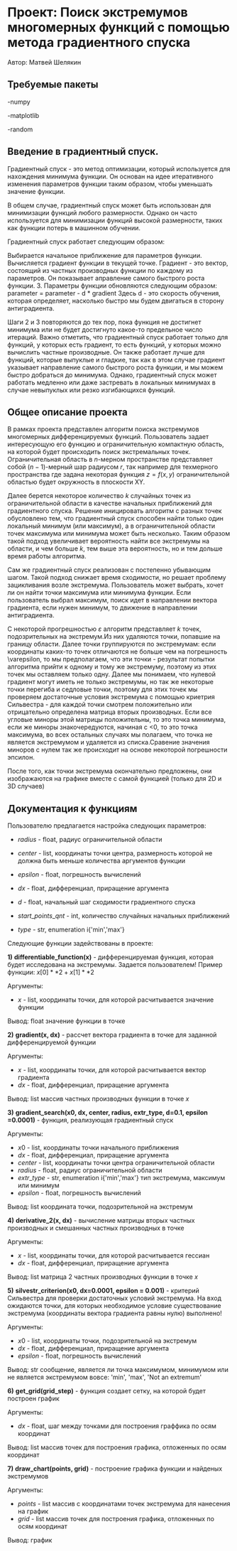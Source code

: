 # Проект: Поиск экстремумов многомерных функций с помощью метода градиентного спуска

Автор: Матвей Шелякин 

## Требуемые пакеты

-numpy

-matplotlib

-random

## Введение в градиентный спуск.

Градиентный спуск - это метод оптимизации, который используется для нахождения минимума функции. Он основан на идее итеративного изменения параметров функции таким образом, чтобы уменьшать значение функции.

В общем случае, градиентный спуск может быть использован для минимизации функций любого размерности. Однако он часто используется для минимизации функций высокой размерности, таких как функции потерь в машинном обучении.

Градиентный спуск работает следующим образом:

Выбирается начальное приближение для параметров функции.
Вычисляется градиент функции в текущей точке. Градиент - это вектор, состоящий из частных производных функции по каждому из параметров. Он показывает аправление самого быстрого роста функции.
3. Параметры функции обновляются следующим образом:
parameter = parameter - d * gradient
Здесь d - это скорость обучения, которая определяет, насколько быстро мы будем двигаться в сторону антиградиента.

Шаги 2 и 3 повторяются до тех пор, пока функция не достигнет минимума или не будет достигнуто какое-то предельное число итераций.
Важно отметить, что градиентный спуск работает только для функций, у которых есть градиент, то есть функций, у которых можно вычислить частные производные. Он также работает лучше для функций, которые выпуклые и гладкие, так как в этом случае градиент указывает направление самого быстрого роста функции, и мы можем быстро добраться до минимума. Однако, градиентный спуск может работать медленно или даже застревать в локальных минимумах в случае невыпуклых или резко изгибающихся функций.

## Общее описание проекта

В рамках проекта представлен алгоритм поиска экстремумов многомерных дифференцируемых функций. Пользователь задает интересующую его функцию и ограничительную компактную область, на которой будет происходить поиск экстремальных точек. Ограничительная область в $n$-мерном пространстве представляет собой $(n-1)$-мерный шар радиусом $r$, так например для техмерного пространства где задана некоторая функция $z = f(x,y)$ ограничительной областью будет окружность в плоскости XY.

Далее берется некоторое количество $k$ случайных точек из ограничительной области в качестве начальных приближений для градиентного спуска. Решение иницировать алгоритм с разных точек обусловлено тем, что градиентный спуск способен найти только один локальный минимум (или максимум), а в ограничительной области точек максимума или минимума может быть несколько. Таким образом такой подход увеличивает вероятность найти все экстремумы на области, и чем больше $k$, тем выше эта вероятность, но и тем дольше время работы алгоритма. 

Сам же градиентный спуск реализован с постепенно убывающим шагом. Такой подход снижает время сходимости, но решает проблему зацикливания возле экстремума. Пользователь может выбрать, хочет ли он найти точки максимума или минимума функции. Если пользователь выбрал максимум, поиск идет в направлении вектора градиента, если нужен минимум, то движение в направлении антиградиента.

С некоторой прогрешностью $\varepsilon$ алгоритм представляет $k$ точек, подозрительных на экстремум.Из них удаляются точки, попавшие на границу области. Далее точки группируются по экстремумам: если координаты каких-то точек отличаются не больше чем на погрешность \varepsilon, то мы предполагаем, что эти точки - результат попытки алгоритма прийти к одному и тому же экстремуму, поэтому из этих точек мы оставляем только одну. Далее мы понимаем, что нулевой градиент могут иметь не только экстремумы, но так же некоторые точки перегиба и седловые точки, поэтому для этих точек мы проверяем достаточные условия экстремума с помощью криетрия Сильвестра - для каждой точки смотрем положительно или отрицательно определена матрица вторых производных. Если все угловые миноры этой матрицы положительны, то это точка минимума, если же миноры знакочередуются, начиная с <0, то это точка максимума, во всех остальных случаях мы полагаем, что точка не является экстремумом и удаляется из списка.Сравение значения миноров с нулем так же происходит на основе некоторой погрешности эпсилон.

После того, как точки экстремума окончательно предложены, они изображаются на графике вместе с самой функцией (только для 2D и 3D случаев)

## Документация к функциям

Пользователю предлагается настройка следующих параметров:

- $radius$ - float, радиус ограничительной области

- $center$ - list, координаты точки центра, размерность которой не должна быть меньше количества аргументов функции

- $epsilon$ - float, погрешность вычислений

- $dx$ - float, дифференциал, приращение аргумента
- $d$ - float, начальный шаг сходимости градиентного спуска
- $start\_points\_qnt$ - int, количество случайных начальных приближений
- $type$ - str, enumeration i\{'min','max'\}

Следующие функции задействованы в проекте:

**1)** **differentiable_function(x)** - дифференцируемая функция, которая будет исследована на экстремумы. Задается пользователем! Пример функции: $x[0]**2+x[1]**2$

Аргументы:
- $x$ - list, координаты точки, для которой расчитывается значение функции

Вывод: float значение функции в точке


**2)** **gradient(x, dx)** -  рассчет вектора градиента в точке для заданной дифференцируемой функции

Аргументы:
- $x$ - list, координаты точки, для которой расчитывается вектор градиента
- $dx$ - float, дифференциал, приращение аргумента

Вывод: list массив частных производных функции в точке $x$


**3)** **gradient_search(x0, dx, center, radius, extr_type, d=0.1, epsilon =0.0001)** - функция, реализующая градиентный спуск

Аргументы:
- $x0$ - list, координаты точки начального приближения
- $dx$ - float, дифференциал, приращение аргумента
- $center$ - list, координаты точки центра ограничительной области
- $radius$ - float, радиус ограничительной области
- $extr\_type$ - str, enumeration i\{'min','max'\} тип экстремума, максимум или минимум
- $epsilon$ - float, погрешность вычислений

Вывод: list координата точки, подозрительной на экстремум


**4)** **derivative_2(x, dx)** -  вычисление матрицы вторых частных производных и смешанных частных производных в точке

Аргументы:
- $x$ - list, координаты точки, для которой расчитывается гессиан
- $dx$ - float, дифференциал, приращение аргумента

Вывод: list матрица 2 частных производных функции в точке $x$


**5)** **silvestr_criterion(x0, dx=0.0001, epsilon = 0.001)** - критерий Сильвестра для проверки достаточных условий экстремума. На вход ожидаются точки, для которых необходимое условие существование экстремума (координаты вектора градиента равны нулю) выполнено!

Аргументы:
- $x0$ - list, координаты точки, подозрительной на экстремум
- $dx$ - float, дифференциал, приращение аргумента
- $epsilon$ - float, погрешность вычислений

Вывод: str сообщение, является ли точка максимумом, минимумом или не является экстремумом вовсе: 'min', 'max', 'Not an extremum'

**6)** **get_grid(grid_step)** - функция создает сетку, на которой будет построен график

Аргументы:
- $dx$ - float, шаг между точками для построения граффика по осям координат

Вывод: list массив точек для построения графика, отложенных по осям координат

**7)** **draw_chart(points, grid)** - построение графика функции и найденых экстремумов

Аргументы:
- $points$ - list массив с координатами точек экстремума для нанесения на график
- $grid$ - list массив точек для построения графика, отложенных по осям координат

Вывод: график

